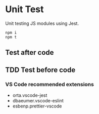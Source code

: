 # Unit Test

Unit testing JS modules using Jest.

```terminal
npm i
npm t
```

## Test after code

## TDD Test before code


### VS Code recommended extensions

- orta.vscode-jest
- dbaeumer.vscode-eslint
- esbenp.prettier-vscode
